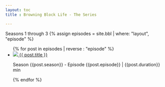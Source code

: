 ```yaml
---
layout: toc
title : Browning Block Life - The Series

---
```

Seasons 1 through 3
{% assign episodes = site.bbl | where: "layout", "episode" %}


<ul class="episodes">
{% for post in episodes | reverse : "episode" %}
  <li>
    <a href="{{ post.url }}">
      <img src="/assets/bbl/bbl-thumb-{{post.season}}-{{post.episode}}.jpg" class="thumbnail">
      <span>{{ post.title }}</span>
    </a>
    <p>Season {{post.season}} - Episode {{post.episode}} | {{post.duration}} min</p>
  </li>
{% endfor %}
</ul>
